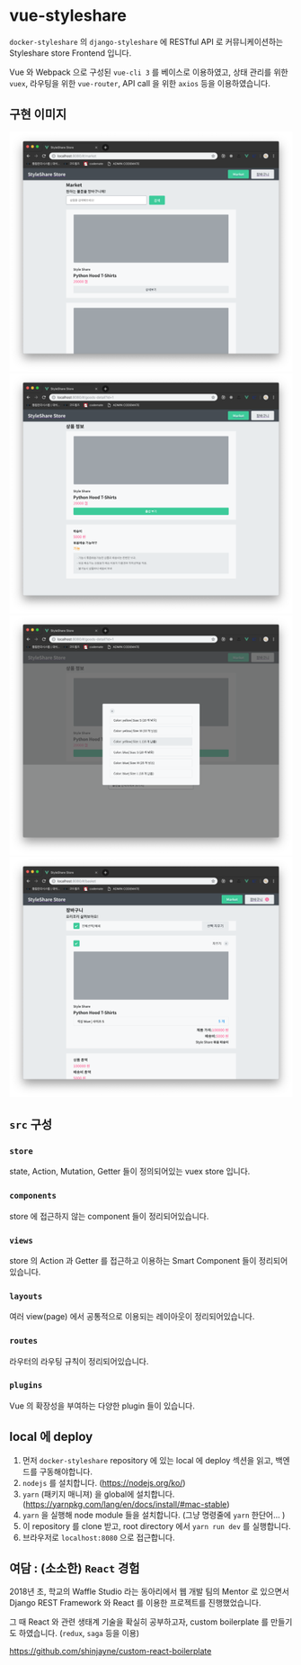 # vue-styleshare

`docker-styleshare` 의 `django-styleshare` 에 RESTful API 로 커뮤니케이션하는 Styleshare store Frontend 입니다.

Vue 와 Webpack 으로 구성된 `vue-cli 3` 를 베이스로 이용하였고, 상태 관리를 위한 `vuex`, 라우팅을 위한 `vue-router`, API call 을 위한 `axios` 등을 이용하였습니다.

## 구현 이미지
![마켓](./docs/market.png)
![디테일](./docs/goodsdetail.png)
![옵션](./docs/option.png)
![장바구니](./docs/basket.png)

## `src` 구성

### `store`
state, Action, Mutation, Getter 들이 정의되어있는 vuex store 입니다. 

### `components`
store 에 접근하지 않는 component 들이 정리되어있습니다.

### `views` 
store 의 Action 과 Getter 를 접근하고 이용하는 Smart Component 들이 정리되어있습니다.

### `layouts`
여러 view(page) 에서 공통적으로 이용되는 레이아웃이 정리되어있습니다.

### `routes` 
라우터의 라우팅 규칙이 정리되어있습니다. 

### `plugins` 
Vue 의 확장성을 부여하는 다양한 plugin 들이 있습니다. 


## local 에 deploy
1. 먼저 `docker-styleshare` repository 에 있는 local 에 deploy 섹션을 읽고, 백엔드를 구동해야합니다.
2. `nodejs` 를 설치합니다. (https://nodejs.org/ko/)
3. `yarn` (패키지 매니져) 을 global에 설치합니다. (https://yarnpkg.com/lang/en/docs/install/#mac-stable)
4. `yarn` 을 실행해 node module 들을 설치합니다. (그냥 명령줄에 `yarn` 한단어... )
5. 이 repository 를 clone 받고, root directory 에서 `yarn run dev` 를 실행합니다. 
6. 브라우저로 `localhost:8080` 으로 접근합니다.

## 여담 : (소소한) `React` 경험

2018년 초, 학교의 Waffle Studio 라는 동아리에서 웹 개발 팀의 Mentor 로 있으면서 Django REST Framework 와 React 를 이용한 프로젝트를 진행했었습니다.

그 때 React 와 관련 생태계 기술을 확실히 공부하고자, custom boilerplate 를 만들기도 하였습니다. (`redux`, `saga` 등을 이용)

https://github.com/shinjayne/custom-react-boilerplate

